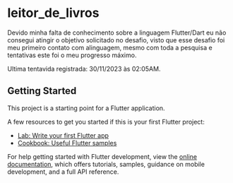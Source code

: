 # leitor_de_livros

Devido minha falta de conhecimento sobre a linguagem Flutter/Dart eu não consegui atingir o objetivo solicitado no desafio, visto que esse desafio foi meu primeiro contato com alinguagem, mesmo com toda a pesquisa e tentativas este foi o meu progresso máximo.

Ultima tentavida registrada: 30/11/2023 às 02:05AM.

## Getting Started

This project is a starting point for a Flutter application.

A few resources to get you started if this is your first Flutter project:

- [Lab: Write your first Flutter app](https://docs.flutter.dev/get-started/codelab)
- [Cookbook: Useful Flutter samples](https://docs.flutter.dev/cookbook)

For help getting started with Flutter development, view the
[online documentation](https://docs.flutter.dev/), which offers tutorials,
samples, guidance on mobile development, and a full API reference.
